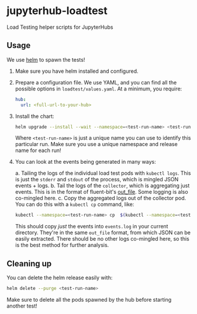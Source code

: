 # jupyterhub-loadtest
Load Testing helper scripts for JupyterHubs

## Usage

We use [helm](http://helm.sh/) to spawn the tests!

1. Make sure you have helm installed and configured.
2. Prepare a configuration file. We use YAML, and you can find all the possible options in
   `loadtest/values.yaml`. At a minimum, you require:

   ```yaml
   hub:
     url: <full-url-to-your-hub>
   ```
2. Install the chart:

   ```bash
   helm upgrade --install --wait --namespace=<test-run-name> <test-run-name> loadtest -f config.yaml
   ```

   Where `<test-run-name>` is just a unique name you can use to identify this particular run.
   Make sure you use a unique namespace and release name for each run!

3. You can look at the events being generated in many ways:

   a. Tailing the logs of the individual load test pods with `kubectl logs`. This is just the
      `stderr` and `stdout` of the process, which is mingled JSON events + logs.
   b. Tail the logs of the `collector`, which is aggregating just events. This is in the format
      of fluent-bit's [out_file](http://fluentbit.io/documentation/0.12/output/file.html). Some logging
      is also co-mingled here.
   c. Copy the aggregated logs out of the collector pod. You can do this with a `kubectl cp` command,
      like:

      ```bash
      kubectl --namespace=<test-run-name> cp  $(kubectl --namespace=<test-run-name> get pod -l component=collector -o name | sed 's:pods/::'):/srv/events.log events.log
      ```

      This should copy *just* the events into `events.log` in your current directory. They're in the same
      `out_file` format, from which JSON can be easily extracted. There should be no other logs co-mingled
      here, so this is the best method for further analysis.

## Cleaning up

You can delete the helm release easily with:

```bash
helm delete --purge <test-run-name>
```

Make sure to delete all the pods spawned by the hub before starting another test!
